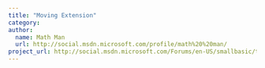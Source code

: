 ```yaml
---
title: "Moving Extension"
category: 
author:
  name: Math Man
  url: http://social.msdn.microsoft.com/profile/math%20%20man/
project_url: http://social.msdn.microsoft.com/Forums/en-US/smallbasic/thread/e2165527-5153-4b9a-a638-cdae5d1315a8
---
```


